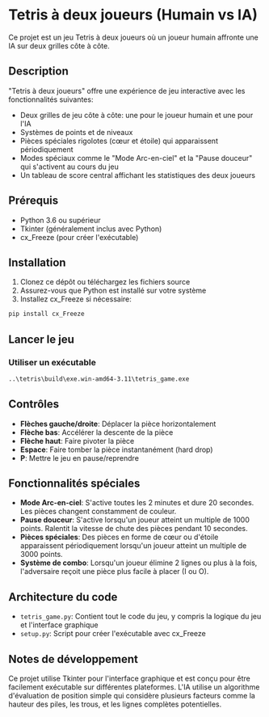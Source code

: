 # Tetris à deux joueurs (Humain vs IA)

Ce projet est un jeu Tetris à deux joueurs où un joueur humain affronte une IA sur deux grilles côte à côte.

## Description

"Tetris à deux joueurs" offre une expérience de jeu interactive avec les fonctionnalités suivantes:

- Deux grilles de jeu côte à côte: une pour le joueur humain et une pour l'IA
- Systèmes de points et de niveaux
- Pièces spéciales rigolotes (cœur et étoile) qui apparaissent périodiquement
- Modes spéciaux comme le "Mode Arc-en-ciel" et la "Pause douceur" qui s'activent au cours du jeu
- Un tableau de score central affichant les statistiques des deux joueurs

## Prérequis

- Python 3.6 ou supérieur
- Tkinter (généralement inclus avec Python)
- cx_Freeze (pour créer l'exécutable)

## Installation

1. Clonez ce dépôt ou téléchargez les fichiers source
2. Assurez-vous que Python est installé sur votre système
3. Installez cx_Freeze si nécessaire:

```bash
pip install cx_Freeze
```

## Lancer le jeu

### Utiliser un exécutable

```bash
..\tetris\build\exe.win-amd64-3.11\tetris_game.exe
```

## Contrôles

- **Flèches gauche/droite**: Déplacer la pièce horizontalement
- **Flèche bas**: Accélérer la descente de la pièce
- **Flèche haut**: Faire pivoter la pièce
- **Espace**: Faire tomber la pièce instantanément (hard drop)
- **P**: Mettre le jeu en pause/reprendre

## Fonctionnalités spéciales

- **Mode Arc-en-ciel**: S'active toutes les 2 minutes et dure 20 secondes. Les pièces changent constamment de couleur.
- **Pause douceur**: S'active lorsqu'un joueur atteint un multiple de 1000 points. Ralentit la vitesse de chute des pièces pendant 10 secondes.
- **Pièces spéciales**: Des pièces en forme de cœur ou d'étoile apparaissent périodiquement lorsqu'un joueur atteint un multiple de 3000 points.
- **Système de combo**: Lorsqu'un joueur élimine 2 lignes ou plus à la fois, l'adversaire reçoit une pièce plus facile à placer (I ou O).

## Architecture du code

- `tetris_game.py`: Contient tout le code du jeu, y compris la logique du jeu et l'interface graphique
- `setup.py`: Script pour créer l'exécutable avec cx_Freeze

## Notes de développement

Ce projet utilise Tkinter pour l'interface graphique et est conçu pour être facilement exécutable sur différentes plateformes. L'IA utilise un algorithme d'évaluation de position simple qui considère plusieurs facteurs comme la hauteur des piles, les trous, et les lignes complètes potentielles.
